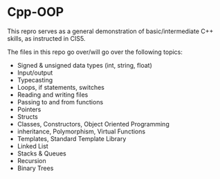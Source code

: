# Cpp-OOP
This repro serves as a general demonstration of basic/intermediate C++ skills, as instructed in CIS5.

The files in this repo go over/will go over the following topics:

- Signed & unsigned data types (int, string, float)
- Input/output
- Typecasting
- Loops, if statements, switches 
- Reading and writing files
- Passing to and from functions
- Pointers
- Structs
- Classes, Constructors, Object Oriented Programming
- inheritance, Polymorphism, Virtual Functions
- Templates, Standard Template Library 
- Linked List
- Stacks & Queues
- Recursion
- Binary Trees
